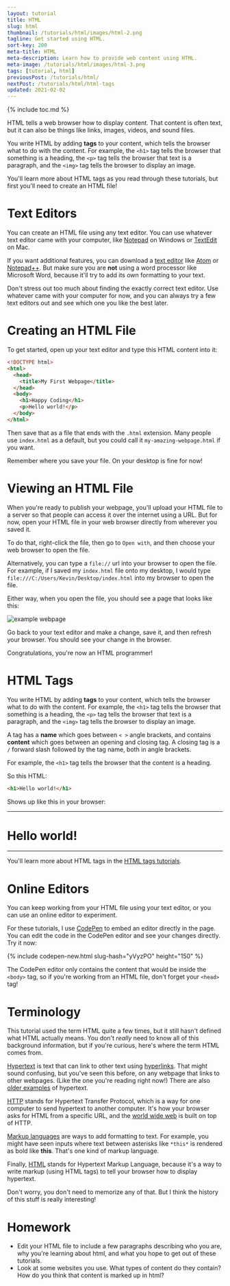 ```yaml
---
layout: tutorial
title: HTML
slug: html
thumbnail: /tutorials/html/images/html-2.png
tagline: Get started using HTML.
sort-key: 200
meta-title: HTML
meta-description: Learn how to provide web content using HTML.
meta-image: /tutorials/html/images/html-3.png
tags: [tutorial, html]
previousPost: /tutorials/html/
nextPost: /tutorials/html/html-tags
updated: 2021-02-02
---
```


{% include toc.md %}

HTML tells a web browser how to display content. That content is often text, but it can also be things like links, images, videos, and sound files.

You write HTML by adding **tags** to your content, which tells the browser what to do with the content. For example, the `<h1>` tag tells the browser that something is a heading, the `<p>` tag tells the browser that text is a paragraph, and the `<img>` tag tells the browser to display an image.

You'll learn more about HTML tags as you read through these tutorials, but first you'll need to create an HTML file!

# Text Editors

You can create an HTML file using any text editor. You can use whatever text editor came with your computer, like [Notepad](https://en.wikipedia.org/wiki/Microsoft_Notepad) on Windows or [TextEdit](https://en.wikipedia.org/wiki/TextEdit) on Mac.

If you want additional features, you can download a [text editor](https://en.wikipedia.org/wiki/List_of_text_editors) like [Atom](https://atom.io/) or [Notepad++](https://notepad-plus-plus.org/). But make sure you are **not** using a word processor like Microsoft Word, because it'll try to add its own formatting to your text.

Don't stress out too much about finding the exactly correct text editor. Use whatever came with your computer for now, and you can always try a few text editors out and see which one you like the best later.

# Creating an HTML File

To get started, open up your text editor and type this HTML content into it:

```html
<!DOCTYPE html>
<html>
  <head>
    <title>My First Webpage</title>
  </head>
  <body>
    <h1>Happy Coding</h1>
    <p>Hello world!</p>
  </body>
</html>
```

Then save that as a file that ends with the `.html` extension. Many people use `index.html` as a default, but you could call it `my-amazing-webpage.html` if you want.

Remember where you save your file. On your desktop is fine for now!

# Viewing an HTML File

When you're ready to publish your webpage, you'll upload your HTML file to a server so that people can access it over the internet using a URL. But for now, open your HTML file in your web browser directly from wherever you saved it.

To do that, right-click the file, then go to `Open with`, and then choose your web browser to open the file.

Alternatively, you can type a `file://` url into your browser to open the file. For example, if I saved my `index.html` file onto my desktop, I would type `file:///C:/Users/Kevin/Desktop/index.html` into my browser to open the file.

Either way, when you open the file, you should see a page that looks like this:

![example webpage](/tutorials/html/images/html-1.png)

Go back to your text editor and make a change, save it, and then refresh your browser. You should see your change in the browser.

Congratulations, you're now an HTML programmer!

# HTML Tags

You write HTML by adding **tags** to your content, which tells the browser what to do with the content. For example, the `<h1>` tag tells the browser that something is a heading, the `<p>` tag tells the browser that text is a paragraph, and the `<img>` tag tells the browser to display an image.

A tag has a **name** which goes between `< >` angle brackets, and contains **content** which goes between an opening and closing tag. A closing tag is a `/` forward slash followed by the tag name, both in angle brackets.

For example, the `<h1>` tag tells the browser that the content is a heading.

So this HTML:

```html
<h1>Hello world!</h1>
```

Shows up like this in your browser:

<hr/>
<h1>Hello world!</h1>
<hr/>

You'll learn more about HTML tags in the [HTML tags tutorials](/tutorials/html/html-tags).

# Online Editors

You can keep working from your HTML file using your text editor, or you can use an online editor to experiment.

For these tutorials, I use [CodePen](/about/codepen) to embed an editor directly in the page. You can edit the code in the CodePen editor and see your changes directly. Try it now:

{% include codepen-new.html slug-hash="yVyzPO" height="150" %}

The CodePen editor only contains the content that would be inside the `<body>` tag, so if you're working from an HTML file, don't forget your `<head>` tag! 

# Terminology

This tutorial used the term HTML quite a few times, but it still hasn't defined what HTML actually means. You don't _really_ need to know all of this background information, but if you're curious, here's where the term HTML comes from.

[Hypertext](https://en.wikipedia.org/wiki/Hypertext) is text that can link to other text using [hyperlinks](https://en.wikipedia.org/wiki/Hyperlink). That might sound confusing, but you've seen this before, on any webpage that links to other webpages. (Like the one you're reading right now!) There are also [older examples](https://en.wikipedia.org/wiki/History_of_hypertext) of hypertext.

[HTTP](https://en.wikipedia.org/wiki/Hypertext_Transfer_Protocol) stands for Hypertext Transfer Protocol, which is a way for one computer to send hypertext to another computer. It's how your browser asks for HTML from a specific URL, and the [world wide web](https://en.wikipedia.org/wiki/World_Wide_Web) is built on top of HTTP.

[Markup languages](https://en.wikipedia.org/wiki/Markup_language) are ways to add formatting to text. For example, you might have seen inputs where text between asterisks like `*this*` is rendered as bold like **this**. That's one kind of markup language.

Finally, [HTML](https://en.wikipedia.org/wiki/HTML) stands for Hypertext Markup Language, because it's a way to write markup (using HTML tags) to tell your browser how to display hypertext.

Don't worry, you don't need to memorize any of that. But I think the history of this stuff is really interesting!

# Homework

- Edit your HTML file to include a few paragraphs describing who you are, why you're learning about html, and what you hope to get out of these tutorials.
- Look at some websites you use. What types of content do they contain? How do you think that content is marked up in html?
